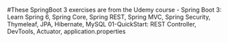 #These SpringBoot 3 exercises are from the Udemy course - Spring Boot 3: Learn Spring 6, Spring Core, Spring REST, Spring MVC, Spring Security, Thymeleaf, JPA, Hibernate, MySQL
01-QuickStart: REST Controller, DevTools, Actuator, application.properties